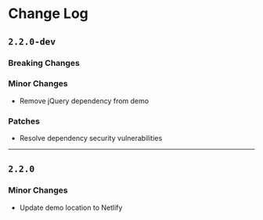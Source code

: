 # Change Log

## `2.2.0-dev`

### Breaking Changes

### Minor Changes
 - Remove jQuery dependency from demo

### Patches
 - Resolve dependency security vulnerabilities

---
## `2.2.0`

### Minor Changes
 - Update demo location to Netlify